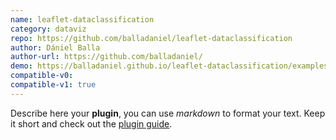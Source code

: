 ```yaml
---
name: leaflet-dataclassification
category: dataviz
repo: https://github.com/balladaniel/leaflet-dataclassification
author: Dániel Balla
author-url: https://github.com/balladaniel/
demo: https://balladaniel.github.io/leaflet-dataclassification/examples/combined.html
compatible-v0:
compatible-v1: true
---
```


Describe here your **plugin**, you can use *markdown* to format your text. Keep it short and check out the [plugin guide](https://github.com/Leaflet/Leaflet/blob/main/PLUGIN-GUIDE.md).
